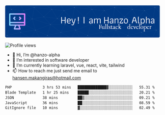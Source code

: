 ![Header](./github-header-image.png)

![Profile views](https://gpvc.arturio.dev/hanzo-alpha)

- 👋 Hi, I’m @hanzo-alpha
- 👀 I’m interested in software developer
- 🌱 I’m currently learning laravel, vue, react, vite, tailwind
- 📫 How to reach me just send me email to hansen.makangiras@hotmail.com 

<!---
hanzo-alpha/hanzo-alpha is a ✨ special ✨ repository because its `README.md` (this file) appears on your GitHub profile.
You can click the Preview link to take a look at your changes.
--->

<!--START_SECTION:waka-->

```txt
PHP              3 hrs 53 mins   █████████████▓░░░░░░░░░░░   55.31 %
Blade Template   1 hr 25 mins    █████░░░░░░░░░░░░░░░░░░░░   20.21 %
JSON             38 mins         ██▒░░░░░░░░░░░░░░░░░░░░░░   09.21 %
JavaScript       36 mins         ██░░░░░░░░░░░░░░░░░░░░░░░   08.59 %
GitIgnore file   10 mins         ▓░░░░░░░░░░░░░░░░░░░░░░░░   02.49 %
```

<!--END_SECTION:waka-->

